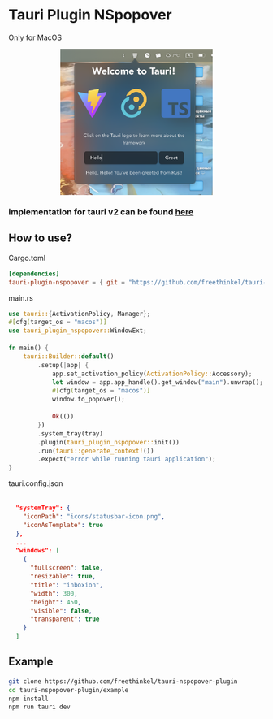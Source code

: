 # Tauri Plugin NSpopover

Only for MacOS

<div style="display: flex; justify-content: center;">
  <img src="./screenshots/example.png" width="300"/>
</div>

### implementation for tauri v2 can be found [here](https://github.com/freethinkel/tauri-nspopover-plugin/tree/tauri-beta/v2)

## How to use?

Cargo.toml

```toml
[dependencies]
tauri-plugin-nspopover = { git = "https://github.com/freethinkel/tauri-nspopover-plugin.git" }
```

main.rs

```rust
use tauri::{ActivationPolicy, Manager};
#[cfg(target_os = "macos")]
use tauri_plugin_nspopover::WindowExt;

fn main() {
    tauri::Builder::default()
        .setup(|app| {
            app.set_activation_policy(ActivationPolicy::Accessory);
            let window = app.app_handle().get_window("main").unwrap();
            #[cfg(target_os = "macos")]
            window.to_popover();

            Ok(())
        })
        .system_tray(tray)
        .plugin(tauri_plugin_nspopover::init())
        .run(tauri::generate_context!())
        .expect("error while running tauri application");
}
```

tauri.config.json

```json

  "systemTray": {
    "iconPath": "icons/statusbar-icon.png",
    "iconAsTemplate": true
  },
  ...
  "windows": [
    {
      "fullscreen": false,
      "resizable": true,
      "title": "inboxion",
      "width": 300,
      "height": 450,
      "visible": false,
      "transparent": true
    }
  ]
```

## Example

```sh
git clone https://github.com/freethinkel/tauri-nspopover-plugin
cd tauri-nspopover-plugin/example
npm install
npm run tauri dev
```
